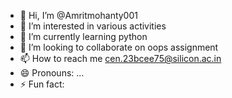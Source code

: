 - 👋 Hi, I’m @Amritmohanty001
- 👀 I’m interested in various activities
- 🌱 I’m currently learning python
- 💞️ I’m looking to collaborate on oops assignment
- 📫 How to reach me cen.23bcee75@silicon.ac.in
- 😄 Pronouns: ...
- ⚡ Fun fact: 

<!---
Amritmohanty001/Amritmohanty001 is a ✨ special ✨ repository because its `README.md` (this file) appears on your GitHub profile.
You can click the Preview link to take a look at your changes.
--->
